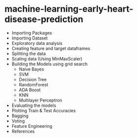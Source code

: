 # machine-learning-early-heart-disease-prediction
- Importing Packages
- Importing Dataset
- Exploratory data analysis
- Creating feature and target dataframes
- Splitting the data
- Scaling data (Using MinMaxScaler)
- Building the Models using grid search
  - Naive Bayes
  - SVM
  - Decision Tree
  - RandomForest
  - ADA Boost
  - KNN
  - Multilayer Perceptron
- Evaluating the models
- Plotting Train & Test Accuracies
- Bagging
- Voting
- Feature Engineering
- References
